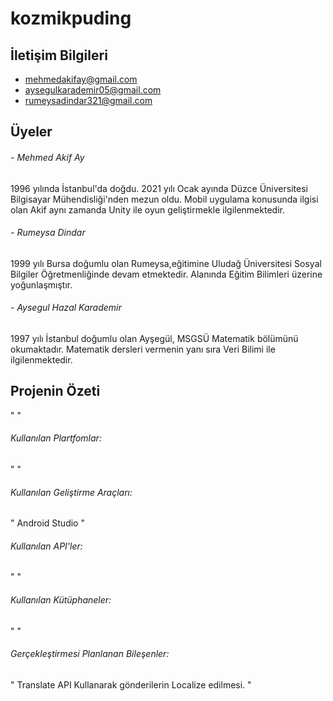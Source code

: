# kozmikpuding

## İletişim Bilgileri

- mehmedakifay@gmail.com
- aysegulkarademir05@gmail.com
- rumeysadindar321@gmail.com


## Üyeler
###### - Mehmed Akif Ay

1996 yılında İstanbul'da doğdu. 2021 yılı Ocak ayında Düzce Üniversitesi Bilgisayar Mühendisliği'nden mezun oldu. Mobil uygulama konusunda ilgisi olan Akif aynı zamanda Unity ile oyun geliştirmekle ilgilenmektedir.

###### - Rumeysa Dindar

1999 yılı Bursa doğumlu olan Rumeysa,eğitimine Uludağ Üniversitesi Sosyal Bilgiler Öğretmenliğinde devam etmektedir. Alanında Eğitim Bilimleri üzerine yoğunlaşmıştır.


###### - Aysegul Hazal Karademir

1997 yılı İstanbul doğumlu olan Ayşegül, MSGSÜ Matematik bölümünü okumaktadır. Matematik dersleri vermenin yanı sıra Veri Bilimi ile ilgilenmektedir.

## Projenin Özeti

" "


###### Kullanılan Plartfomlar:
" "

###### Kullanılan Geliştirme Araçları:
" Android Studio "

###### Kullanılan API'ler:

"  "

###### Kullanılan Kütüphaneler:

" "

###### Gerçekleştirmesi Planlanan Bileşenler:

" Translate API Kullanarak gönderilerin Localize edilmesi. "
